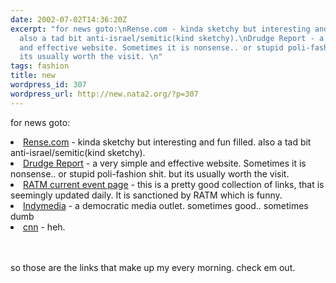 ```yaml
---
date: 2002-07-02T14:36:20Z
excerpt: "for news goto:\nRense.com - kinda sketchy but interesting and fun filled.
  also a tad bit anti-israel/semitic(kind sketchy).\nDrudge Report - a very simple
  and effective website. Sometimes it is nonsense.. or stupid poli-fashion shit. but
  its usually worth the visit. \n"
tags: fashion
title: new
wordpress_id: 307
wordpress_url: http://new.nata2.org/?p=307
---
```


for news goto:
<li><a href="http://rense.com/">Rense.com</a> - kinda sketchy but interesting and fun filled. also a tad bit anti-israel/semitic(kind sketchy).
<li><a href="http://drudgereport.com">Drudge Report</a> - a very simple and effective website. Sometimes it is nonsense.. or stupid poli-fashion shit. but its usually worth the visit. 
<li><a href="http://ratm.com/new2/news/current_events/index.html">RATM current event page</a> - this is a pretty good collection of links, that is seemingly updated daily. It is sanctioned by RATM which is funny.
<li><a href="http://www.indymedia.org">Indymedia</a> - a democratic media outlet. sometimes good.. sometimes dumb
<li><a href="http://www.cnn.com">cnn</a> - heh. 

<br/><br/>so those are the links that make up my every morning. check em out.
